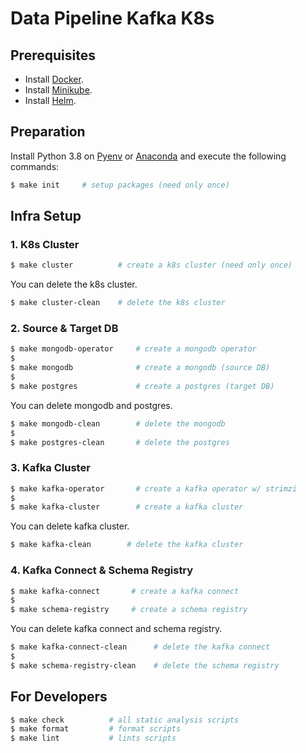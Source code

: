 # Data Pipeline Kafka K8s

## Prerequisites

- Install [Docker](https://docs.docker.com/engine/install/).
- Install [Minikube](https://minikube.sigs.k8s.io/docs/start/).
- Install [Helm](https://helm.sh/docs/intro/install/).

## Preparation

Install Python 3.8 on [Pyenv](https://github.com/pyenv/pyenv#installation) or [Anaconda](https://docs.anaconda.com/anaconda/install/index.html) and execute the following commands:

```bash
$ make init     # setup packages (need only once)
```

## Infra Setup

### 1. K8s Cluster

```bash
$ make cluster          # create a k8s cluster (need only once)
```

You can delete the k8s cluster.

```bash
$ make cluster-clean    # delete the k8s cluster
```

### 2. Source & Target DB

```bash
$ make mongodb-operator     # create a mongodb operator
$
$ make mongodb              # create a mongodb (source DB)
$
$ make postgres             # create a postgres (target DB)
```

You can delete mongodb and postgres.

```bash
$ make mongodb-clean        # delete the mongodb
$
$ make postgres-clean       # delete the postgres
```

### 3. Kafka Cluster

```bash
$ make kafka-operator       # create a kafka operator w/ strimzi
$
$ make kafka-cluster        # create a kafka cluster
```

You can delete kafka cluster.

```bash
$ make kafka-clean        # delete the kafka cluster
```

### 4. Kafka Connect & Schema Registry

```bash
$ make kafka-connect       # create a kafka connect
$
$ make schema-registry     # create a schema registry
```

You can delete kafka connect and schema registry.

```bash
$ make kafka-connect-clean      # delete the kafka connect
$
$ make schema-registry-clean    # delete the schema registry
```

## For Developers

```bash
$ make check          # all static analysis scripts
$ make format         # format scripts
$ make lint           # lints scripts
```
